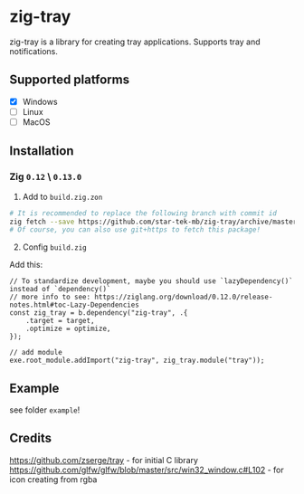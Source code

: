 # zig-tray

zig-tray is a library for creating tray applications. Supports tray and notifications.

## Supported platforms

 - [x] Windows
 - [ ] Linux
 - [ ] MacOS

## Installation

### Zig `0.12` \ `0.13.0`

1. Add to `build.zig.zon`

```sh
# It is recommended to replace the following branch with commit id
zig fetch --save https://github.com/star-tek-mb/zig-tray/archive/master.tar.gz
# Of course, you can also use git+https to fetch this package!
```

2. Config `build.zig`

Add this:

```zig
// To standardize development, maybe you should use `lazyDependency()` instead of `dependency()`
// more info to see: https://ziglang.org/download/0.12.0/release-notes.html#toc-Lazy-Dependencies
const zig_tray = b.dependency("zig-tray", .{
    .target = target,
    .optimize = optimize,
});

// add module
exe.root_module.addImport("zig-tray", zig_tray.module("tray"));
```

## Example

see folder `example`!

## Credits

https://github.com/zserge/tray - for initial C library
https://github.com/glfw/glfw/blob/master/src/win32_window.c#L102 - for icon creating from rgba
